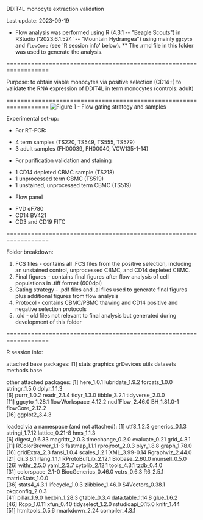DDIT4L monocyte extraction validation
<p> Last update: 2023-09-19

* Flow analysis was performed using R (4.3.1 -- "Beagle Scouts") in RStudio ('2023.6.1.524' -- "Mountain Hydrangea") using mainly `ggcyto` and `flowCore` (see 'R session info' below). 
** The .rmd file in this folder was used to generate the analysis.

==================================================================

Purpose: to obtain viable monocytes via positive selection (CD14+) to validate the RNA expression of DDIT4L in term monocytes (controls: adult)

==================================================================
![Figure 1 - Flow gating strategy and samples](https://github.com/liamg15/Flow_cytometry/blob/main/Final%20figures/flow_layout_example_final.tif?raw=true)
</p> Experimental set-up:

* For RT-PCR:
- 4 term samples (TS220, TS549, TS555, TS579)
- 3 adult samples (FH00039, FH00040, VCW135-1-14)

* For purification validation and staining
- 1 CD14 depleted CBMC sample (TS218)
- 1 unprocessed term CBMC (TS519)
- 1 unstained, unprocessed term CBMC (TS519)

* Flow panel
- FVD eF780
- CD14 BV421
- CD3 and CD19 FITC

==================================================================

Folder breakdown:

1) FCS files - contains all .FCS files from the positive selection, including an unstained control, unprocessed CBMC, and CD14 depleted CBMC.
2) Final figures - contains final figures after flow analysis of cell populations in .tiff format (600dpi)
3) Gating strategy - .pdf files and .ai files used to generate final figures plus additional figures from flow analysis
4) Protocol - contains CBMC/PBMC thawing and CD14 positive and negative selection protocols
5) .old - old files not relevant to final analysis but generated during development of this folder

==================================================================

R session info:
</p> attached base packages:
[1] stats     graphics  grDevices utils     datasets  methods   base     

other attached packages:
 [1] here_1.0.1           lubridate_1.9.2      forcats_1.0.0        stringr_1.5.0        dplyr_1.1.3         
 [6] purrr_1.0.2          readr_2.1.4          tidyr_1.3.0          tibble_3.2.1         tidyverse_2.0.0     
[11] ggcyto_1.28.1        flowWorkspace_4.12.2 ncdfFlow_2.46.0      BH_1.81.0-1          flowCore_2.12.2     
[16] ggplot2_3.4.3       

loaded via a namespace (and not attached):
 [1] utf8_1.2.3          generics_0.1.3      stringi_1.7.12      lattice_0.21-8      hms_1.1.3          
 [6] digest_0.6.33       magrittr_2.0.3      timechange_0.2.0    evaluate_0.21       grid_4.3.1         
[11] RColorBrewer_1.1-3  fastmap_1.1.1       rprojroot_2.0.3     plyr_1.8.8          graph_1.78.0       
[16] gridExtra_2.3       fansi_1.0.4         scales_1.2.1        XML_3.99-0.14       Rgraphviz_2.44.0   
[21] cli_3.6.1           rlang_1.1.1         RProtoBufLib_2.12.1 Biobase_2.60.0      munsell_0.5.0      
[26] withr_2.5.0         yaml_2.3.7          cytolib_2.12.1      tools_4.3.1         tzdb_0.4.0         
[31] colorspace_2.1-0    BiocGenerics_0.46.0 vctrs_0.6.3         R6_2.5.1            matrixStats_1.0.0  
[36] stats4_4.3.1        lifecycle_1.0.3     zlibbioc_1.46.0     S4Vectors_0.38.1    pkgconfig_2.0.3    
[41] pillar_1.9.0        hexbin_1.28.3       gtable_0.3.4        data.table_1.14.8   glue_1.6.2         
[46] Rcpp_1.0.11         xfun_0.40           tidyselect_1.2.0    rstudioapi_0.15.0   knitr_1.44         
[51] htmltools_0.5.6     rmarkdown_2.24      compiler_4.3.1
